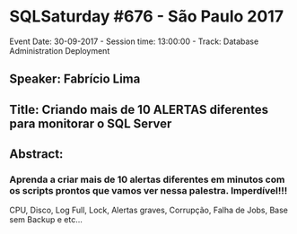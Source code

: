 # SQLSaturday #676 - São Paulo 2017
Event Date: 30-09-2017 - Session time: 13:00:00 - Track: Database Administration  Deployment
## Speaker: Fabrício Lima
## Title: Criando mais de 10 ALERTAS diferentes para monitorar o SQL Server
## Abstract:
### Aprenda a criar mais de 10 alertas diferentes em minutos com os scripts prontos que vamos ver nessa palestra. Imperdível!!!

CPU, Disco, Log Full, Lock, Alertas graves, Corrupção, Falha de Jobs, Base sem Backup e etc...
